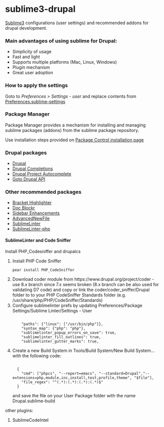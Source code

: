 # sublime3-drupal

<a href="http://www.sublimetext.com/3">Sublime3</a> configurations (user settings) and recommended addons for drupal development.

<h3>Main advantages of using sublime for Drupal:</h3>
<ul>
  <li>Simplicity of usage</li>
  <li>Fast and light</li>
  <li>Supports multiple platforms (Mac, Linux, Windows)</li>
  <li>Plugin mechanism</li>
  <li>Great user adoption</li>
</ul>

<h3>How to apply the settings</h3>
<p>Goto to <em>Preferences > Settings - user</em> and replace contents from <a href="https://github.com/pauloamgomes/sublime3-drupal/blob/master/Preferences.sublime-settings">Preferences.sublime-settings</a>

<h3>Package Manager</h3>
<p>Package Manager provides a mechanism for installing and managing sublime packages (addons) from the sublime package repository.</p>
<p>Use installation steps provided on <a href="https://packagecontrol.io/installation">Package Control installation page</a></p>

<h3>Drupal packages</h3>
<ul>
  <li><a href="https://packagecontrol.io/packages/Drupal">Drupal</a></li>
  <li><a href="https://packagecontrol.io/packages/Drupal%20Completions">Drupal Completions</a></li>
  <li><a href="https://packagecontrol.io/packages/Drupal%20Project%20Autocomplete">Drupal Project Autocomplete</a></li>
  <li><a href="https://packagecontrol.io/packages/Goto%20Drupal%20API">Goto Drupal API</a></li>
</ul>

<h3>Other recommended packages</h3>
<ul>
  <li><a href="https://packagecontrol.io/packages/BracketHighlighter">Bracket Highlighter</a></li>
  <li><a href="https://packagecontrol.io/packages/DocBlockr">Doc Blockr</a></li>
  <li><a href="https://packagecontrol.io/packages/SideBarEnhancements">Sidebar Enhancements</a></li>
  <li><a href="https://packagecontrol.io/packages/AdvancedNewFile">AdvancedNewFile</a></li>
  <li><a href="https://packagecontrol.io/packages/SublimeLinter">SublimeLinter</a></li>
  <li><a href="https://packagecontrol.io/packages/SublimeLinter-php">SublimeLinter-php</a></li>
</ul>

<h4>SublimeLinter and Code Sniffer</h4>
<p>Install PHP_Codesniffer and drupalcs</p>
<ol>
  <li>Install PHP Code Sniffer <pre><code>pear install PHP_CodeSniffer</code></pre></li>
  <li>Download coder module from https://www.drupal.org/project/coder - use 8.x branch since 7.x seems broken (8.x branch can be also used for validating D7 code) and copy or link the coder/coder_sniffer/Drupal folder to to your PHP CodeSniffer Standards folder (e.g. /usr/share/php/PHP/CodeSniffer/Standards)</li>
  <li>Configure sublimelinter prefs by updating Preferences/Package Settings/Sublime Linter/Settings - User<br/>
<pre><code>
    "paths": {"linux": ["/usr/bin/php"]},
    "syntax_map": {"php": "php"},
    "sublimelinter_popup_errors_on_save": true,
    "sublimelinter_fill_outlines": true,
    "sublimelinter_gutter_marks": true,
</code></pre>
  </li>
  <li>Create a new Build System in Tools/Build System/New Build System... with the following code:<br/>
<pre><code>
  {
    "cmd": ["phpcs", "--report=emacs", "--standard=Drupal","--extensions=php,module,inc,install,test,profile,theme", "$file"],
    "file_regex": "^(.*):(.*):(.*):(.*)$"
  }
</code></pre>
  and save the file on your User Package folder with the name Drupal.sublime-build
  </li>
</ol>
<p>other plugins:<ol><li>SublimeCodeIntel</li></ol></p>
